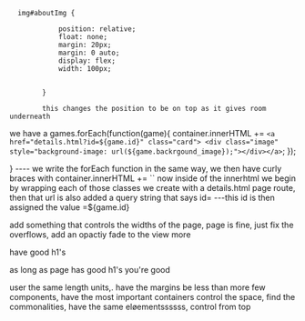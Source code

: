 
      img#aboutImg {

                position: relative;    
                float: none;
                margin: 20px;
                margin: 0 auto;
                display: flex;
                width: 100px;
               
                    
            }
            
            this changes the position to be on top as it gives room underneath




we have a games.forEach(function(game){
    container.innerHTML += `<a href="details.html?id=${game.id}" class="card">
    <div class="image" style="background-image: url(${game.backrgound_image});"></div></a>`;
});

} ---- we write the forEach function in the same way, we then have curly braces with container.innerHTML += ``    now inside of the innerhtml we begin by wrapping each of those classes we create with a details.html page route, then that url is also added a query string that says id= ---this id is then assigned the value =${game.id}








add something that controls the widths of the page,
page is fine, just fix the overflows, add an opactiy fade to the view more

have good h1's

as long as page has good h1's you're good











user the same length units,. have the margins be less than more
few components, have the most important containers control the space, 
find the commonalities, have the same eløementssssss, control from top